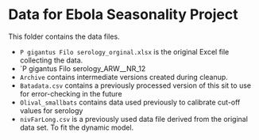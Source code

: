 # Data for Ebola Seasonality Project

This folder contains the data files.

- `P gigantus Filo serology_orginal.xlsx` is the original Excel file collecting
  the data.
- `P gigantus Filo serology_ARW__NR_12
-  `Archive` contains intermediate versions created during cleanup.
-   `Batadata.csv` contains a previously processed version of this sit to use
for error-checking in the future
-   `Olival_smallbats` contains data used previously to calibrate cut-off values
for serology
-  `nivFarLong.csv` is a previously used data file derived from the original
   data set. To fit the dynamic model.